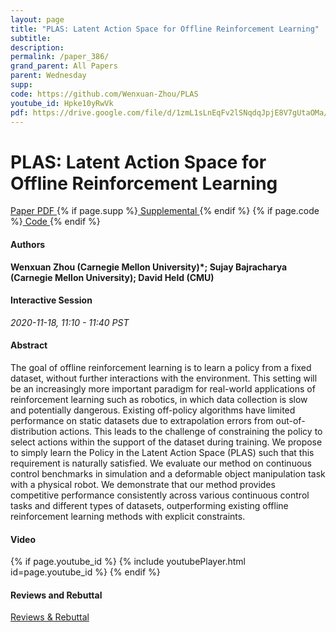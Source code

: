```yaml
---
layout: page
title: "PLAS: Latent Action Space for Offline Reinforcement Learning"
subtitle: 
description:
permalink: /paper_386/
grand_parent: All Papers
parent: Wednesday
supp: 
code: https://github.com/Wenxuan-Zhou/PLAS
youtube_id: Hpke10yRwVk
pdf: https://drive.google.com/file/d/1zmL1sLnEqFv2lSNqdqJpjE8V7gUtaOMa/view
---
```


# PLAS: Latent Action Space for Offline Reinforcement Learning

<a href="https://drive.google.com/file/d/1zmL1sLnEqFv2lSNqdqJpjE8V7gUtaOMa/view" target="_blank" rel="noopener noreferrer" class="btn btn-blue"><i class="fa fa-file-text-o" aria-hidden="true"></i> Paper PDF </a> {% if page.supp %}<a href="" target="_blank" rel="noopener noreferrer" class="btn btn-green"><i class="fa fa-file-text-o" aria-hidden="true"></i> Supplemental </a>{% endif %} {% if page.code %}<a href="https://github.com/Wenxuan-Zhou/PLAS" target="_blank" rel="noopener noreferrer" class="btn"><i class="fa fa-github" aria-hidden="true"></i> Code </a>{% endif %} 

#### Authors
**Wenxuan Zhou (Carnegie Mellon University)*; Sujay Bajracharya (Carnegie Mellon University); David Held (CMU)**

#### Interactive Session
*2020-11-18, 11:10 - 11:40 PST* 

#### Abstract
The goal of offline reinforcement learning is to learn a policy from a fixed dataset, without further interactions with the environment. This setting will be an increasingly more important paradigm for real-world applications of reinforcement learning such as robotics, in which data collection is slow and potentially dangerous. Existing off-policy algorithms have limited performance on static datasets due to extrapolation errors from out-of-distribution actions. This leads to the challenge of constraining the policy to select actions within the support of the dataset during training. We propose to simply learn the Policy in the Latent Action Space (PLAS) such that this requirement is naturally satisfied. We evaluate our method on continuous control benchmarks in simulation and a deformable object manipulation task with a physical robot. We demonstrate that our method provides competitive performance consistently across various continuous control tasks and different types of datasets, outperforming existing offline reinforcement learning methods with explicit constraints.

#### Video
{% if page.youtube_id %}
{% include youtubePlayer.html id=page.youtube_id %}
{% endif %}

#### Reviews and Rebuttal
<a href="https://drive.google.com/file/d/1P9zA19ylL8BT0xlbQlgBlSANhyv3m6Cf/view" target="_blank" rel="noopener noreferrer" class="btn btn-purple"><i class="fa fa-pencil-square-o" aria-hidden="true"></i> Reviews & Rebuttal </a>

